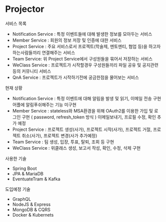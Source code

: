 # Projector

서비스 목록

- Notification Service : 특정 이벤트들에 대해 발생한 정보를 모아두는 서비스
- Member Service : 회원의 정보 저장 및 인증에 대한 서비스
- Project Service : 주요 서비스로서 프로젝트(학술제, 멘토멘티, 협업 등)을 하고자 하는사람들끼리 연결해주는 서비스
- Team Service: 위 Project Service에서 구성원들을 묶어서 저장하는 서비스
- WeClass Service : 프로젝트가 시작할경우 구성원들끼리 파일 공유 및 공지관련 등의 커뮤니티 서비스
- QnA Service : 프로젝트가 시작하기전에 궁금한점을 물어보는 서비스

현재 상황

- Notification Service : 특정 이벤트에 대해 알림을 발생 및 읽기, 이메일 전송 구현 어플에 알림푸쉬해주는 기능 미구현
- Member Service : stateless와 MSA환경을 위해 OAuth2를 이용한 가입 및 로그인 구현 ( password, refresh_token 방식 ) 이메일보내기, 프로필 수정, 확인 추가 예정
- Project Service : 프로젝트 생성(사가), 프로젝트 시작(사가), 프로젝트 거절, 프로젝트 취소(사가), 프로젝트 변경(사가 추가예정)
- Team Service : 팀 생성, 입장, 투표, 탈퇴, 조회 등 구현
- WeClass Service : 위클래스 생성, 보고서 작성, 확인, 수정, 삭제 구현

사용한 기술

- Spring Boot
- JPA & MariaDB
- EventuateTram & Kafka

도입예정 기술

- GraphQL
- NodeJS & Express
- MongoDB & CQRS
- Docker & Kubernets
